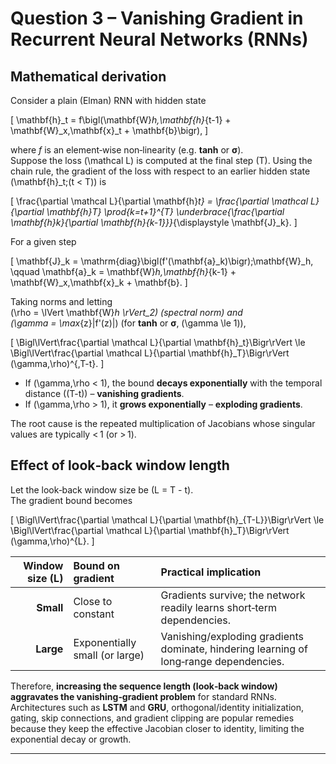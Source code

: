 # Question 3 – Vanishing Gradient in Recurrent Neural Networks (RNNs)

## Mathematical derivation

Consider a plain (Elman) RNN with hidden state  

\[
\mathbf{h}_t = f\bigl(\mathbf{W}_h\,\mathbf{h}_{t-1} + \mathbf{W}_x\,\mathbf{x}_t + \mathbf{b}\bigr),
\]

where *f* is an element‑wise non‑linearity (e.g. **tanh** or **σ**).  
Suppose the loss \(\mathcal L\) is computed at the final step \(T\).
Using the chain rule, the gradient of the loss with respect to an
earlier hidden state \(\mathbf{h}_t\;(t < T)\) is

\[
\frac{\partial \mathcal L}{\partial \mathbf{h}_t} =
    \frac{\partial \mathcal L}{\partial \mathbf{h}_T}
    \prod_{k=t+1}^{T}
    \underbrace{\frac{\partial \mathbf{h}_k}{\partial \mathbf{h}_{k-1}}}_{\displaystyle \mathbf{J}_k}.
\]

For a given step  

\[
\mathbf{J}_k = \mathrm{diag}\bigl(f'(\mathbf{a}_k)\bigr)\;\mathbf{W}_h,
\qquad
\mathbf{a}_k = \mathbf{W}_h\,\mathbf{h}_{k-1} + \mathbf{W}_x\,\mathbf{x}_k + \mathbf{b}.
\]

Taking norms and letting  
\(\rho = \lVert \mathbf{W}_h \rVert_2\) (spectral norm) and  
\(\gamma = \max_{z}|f'(z)|\) (for **tanh** or **σ**, \(\gamma \le 1\)),

\[
\Bigl\lVert\frac{\partial \mathcal L}{\partial \mathbf{h}_t}\Bigr\rVert
\le
\Bigl\lVert\frac{\partial \mathcal L}{\partial \mathbf{h}_T}\Bigr\rVert
(\gamma\,\rho)^{\,T-t}.
\]

* If \(\gamma\,\rho < 1\), the bound **decays exponentially** with the temporal
  distance \((T-t)\) – **vanishing gradients**.
* If \(\gamma\,\rho > 1\), it **grows exponentially** – **exploding gradients**.

The root cause is the repeated multiplication of Jacobians whose
singular values are typically < 1 (or > 1).

## Effect of look‑back window length

Let the look‑back window size be \(L = T - t\).  
The gradient bound becomes  

\[
\Bigl\lVert\frac{\partial \mathcal L}{\partial \mathbf{h}_{T-L}}\Bigr\rVert
\le
\Bigl\lVert\frac{\partial \mathcal L}{\partial \mathbf{h}_T}\Bigr\rVert
(\gamma\,\rho)^{L}.
\]

| Window size \(L\) | Bound on gradient | Practical implication |
|-------------------:|:------------------|:----------------------|
| **Small**          | Close to constant | Gradients survive; the network readily learns short‑term dependencies. |
| **Large**          | Exponentially small (or large) | Vanishing/exploding gradients dominate, hindering learning of long‑range dependencies. |

Therefore, **increasing the sequence length (look‑back window) aggravates
the vanishing‑gradient problem** for standard RNNs.  
Architectures such as **LSTM** and **GRU**, orthogonal/identity initialization,
gating, skip connections, and gradient clipping are popular remedies
because they keep the effective Jacobian closer to identity, limiting the
exponential decay or growth.

---
